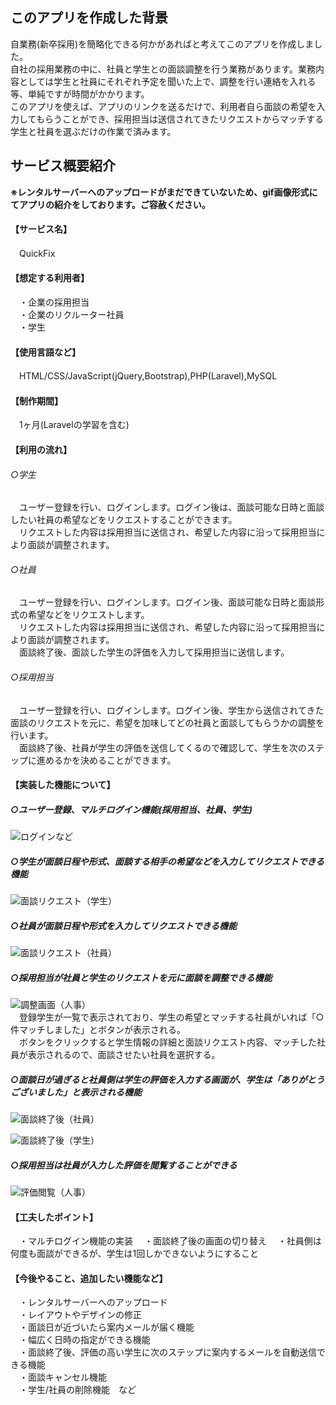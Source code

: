 ## このアプリを作成した背景

自業務(新卒採用)を簡略化できる何かがあればと考えてこのアプリを作成しました。  
自社の採用業務の中に、社員と学生との面談調整を行う業務があります。業務内容としては学生と社員にそれぞれ予定を聞いた上で、調整を行い連絡を入れる等、単純ですが時間がかかります。  
このアプリを使えば、アプリのリンクを送るだけで、利用者自ら面談の希望を入力してもらうことができ、採用担当は送信されてきたリクエストからマッチする学生と社員を選ぶだけの作業で済みます。  


## サービス概要紹介
__※レンタルサーバーへのアップロードがまだできていないため、gif画像形式にてアプリの紹介をしております。ご容赦ください。__
#### 【サービス名】  
　QuickFix

#### 【想定する利用者】  
　・企業の採用担当  
　・企業のリクルーター社員  
　・学生

#### 【使用言語など】
　HTML/CSS/JavaScript(jQuery,Bootstrap),PHP(Laravel),MySQL

#### 【制作期間】
　1ヶ月(Laravelの学習を含む)

#### 【利用の流れ】  
###### ○学生  
　ユーザー登録を行い、ログインします。ログイン後は、面談可能な日時と面談したい社員の希望などをリクエストすることができます。  
　リクエストした内容は採用担当に送信され、希望した内容に沿って採用担当により面談が調整されます。

###### ○社員  
　ユーザー登録を行い、ログインします。ログイン後、面談可能な日時と面談形式の希望などをリクエストします。  
　リクエストした内容は採用担当に送信され、希望した内容に沿って採用担当により面談が調整されます。  
　面談終了後、面談した学生の評価を入力して採用担当に送信します。

###### ○採用担当  
　ユーザー登録を行い、ログインします。ログイン後、学生から送信されてきた面談のリクエストを元に、希望を加味してどの社員と面談してもらうかの調整を行います。  
　面談終了後、社員が学生の評価を送信してくるので確認して、学生を次のステップに進めるかを決めることができます。

#### 【実装した機能について】
##### ○ユーザー登録、マルチログイン機能(採用担当、社員、学生)  
![ログインなど](https://user-images.githubusercontent.com/66907534/99960157-a1257980-2dcf-11eb-8ebe-d2d56ca5ca8e.gif)

##### ○学生が面談日程や形式、面談する相手の希望などを入力してリクエストできる機能  
![面談リクエスト（学生）](https://user-images.githubusercontent.com/66907534/99963104-a0dbad00-2dd4-11eb-8a43-2b2e8b0682fa.gif)

##### ○社員が面談日程や形式を入力してリクエストできる機能  
![面談リクエスト（社員）](https://user-images.githubusercontent.com/66907534/99963586-573f9200-2dd5-11eb-84c7-1009e2561ca2.gif)

##### ○採用担当が社員と学生のリクエストを元に面談を調整できる機能  
![調整画面（人事）](https://user-images.githubusercontent.com/66907534/99964054-0da37700-2dd6-11eb-8222-6d793d01f7e9.gif)  
　登録学生が一覧で表示されており、学生の希望とマッチする社員がいれば「○件マッチしました」とボタンが表示される。  
　ボタンをクリックすると学生情報の詳細と面談リクエスト内容、マッチした社員が表示されるので、面談させたい社員を選択する。  

##### ○面談日が過ぎると社員側は学生の評価を入力する画面が、学生は「ありがとうございました」と表示される機能  
![面談終了後（社員）](https://user-images.githubusercontent.com/66907534/99966066-206b7b00-2dd9-11eb-99cf-c5cd3a41fb3a.gif)  

![面談終了後（学生）](https://user-images.githubusercontent.com/66907534/99966147-3da04980-2dd9-11eb-8d40-844764c99cd3.png)  

##### ○採用担当は社員が入力した評価を閲覧することができる  
![評価閲覧（人事）](https://user-images.githubusercontent.com/66907534/99966645-f49cc500-2dd9-11eb-8145-2f6a524d7e95.gif)

#### 【工夫したポイント】
　・マルチログイン機能の実装
　・面談終了後の画面の切り替え
　・社員側は何度も面談ができるが、学生は1回しかできないようにすること

#### 【今後やること、追加したい機能など】  
　・レンタルサーバーへのアップロード  
　・レイアウトやデザインの修正  
　・面談日が近づいたら案内メールが届く機能  
　・幅広く日時の指定ができる機能  
　・面談終了後、評価の高い学生に次のステップに案内するメールを自動送信できる機能  
　・面談キャンセル機能  
　・学生/社員の削除機能　など
